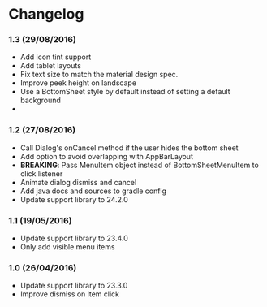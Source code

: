 # Changelog

### 1.3 (29/08/2016)
- Add icon tint support
- Add tablet layouts
- Fix text size to match the material design spec.
- Improve peek height on landscape
- Use a BottomSheet style by default instead of setting a default background
- 
### 1.2 (27/08/2016)
- Call Dialog's onCancel method if the user hides the bottom sheet
- Add option to avoid overlapping with AppBarLayout
- **BREAKING**: Pass MenuItem object instead of BottomSheetMenuItem to click listener
- Animate dialog dismiss and cancel
- Add java docs and sources to gradle config
- Update support library to 24.2.0

### 1.1 (19/05/2016)
- Update support library to 23.4.0
- Only add visible menu items

### 1.0 (26/04/2016)
- Update support library to 23.3.0
- Improve dismiss on item click
